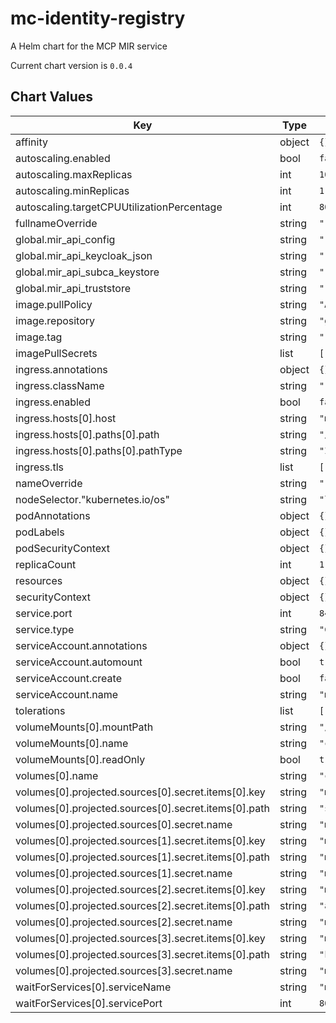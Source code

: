 mc-identity-registry
====================
A Helm chart for the MCP MIR service

Current chart version is `0.0.4`





## Chart Values

| Key | Type | Default | Description |
|-----|------|---------|-------------|
| affinity | object | `{}` |  |
| autoscaling.enabled | bool | `false` |  |
| autoscaling.maxReplicas | int | `100` |  |
| autoscaling.minReplicas | int | `1` |  |
| autoscaling.targetCPUUtilizationPercentage | int | `80` |  |
| fullnameOverride | string | `""` |  |
| global.mir_api_config | string | `""` |  |
| global.mir_api_keycloak_json | string | `""` |  |
| global.mir_api_subca_keystore | string | `""` |  |
| global.mir_api_truststore | string | `""` |  |
| image.pullPolicy | string | `"Always"` |  |
| image.repository | string | `"ghcr.io/maritimeconnectivity/identityregistry"` |  |
| image.tag | string | `""` |  |
| imagePullSecrets | list | `[]` |  |
| ingress.annotations | object | `{}` |  |
| ingress.className | string | `""` |  |
| ingress.enabled | bool | `false` |  |
| ingress.hosts[0].host | string | `"mc-identity-registry.local"` |  |
| ingress.hosts[0].paths[0].path | string | `"/"` |  |
| ingress.hosts[0].paths[0].pathType | string | `"ImplementationSpecific"` |  |
| ingress.tls | list | `[]` |  |
| nameOverride | string | `""` |  |
| nodeSelector."kubernetes.io/os" | string | `"linux"` |  |
| podAnnotations | object | `{}` |  |
| podLabels | object | `{}` |  |
| podSecurityContext | object | `{}` |  |
| replicaCount | int | `1` |  |
| resources | object | `{}` |  |
| securityContext | object | `{}` |  |
| service.port | int | `8443` |  |
| service.type | string | `"ClusterIP"` |  |
| serviceAccount.annotations | object | `{}` |  |
| serviceAccount.automount | bool | `true` |  |
| serviceAccount.create | bool | `false` |  |
| serviceAccount.name | string | `"mcp-admin"` |  |
| tolerations | list | `[]` |  |
| volumeMounts[0].mountPath | string | `"/conf"` |  |
| volumeMounts[0].name | string | `"config-volume"` |  |
| volumeMounts[0].readOnly | bool | `true` |  |
| volumes[0].name | string | `"config-volume"` |  |
| volumes[0].projected.sources[0].secret.items[0].key | string | `"mir_api_subca_keystore"` |  |
| volumes[0].projected.sources[0].secret.items[0].path | string | `"subca-keystore.jks"` |  |
| volumes[0].projected.sources[0].secret.name | string | `"mc-identity-registry-secrets"` |  |
| volumes[0].projected.sources[1].secret.items[0].key | string | `"mir_api_truststore"` |  |
| volumes[0].projected.sources[1].secret.items[0].path | string | `"mcp-truststore.jks"` |  |
| volumes[0].projected.sources[1].secret.name | string | `"mc-identity-registry-secrets"` |  |
| volumes[0].projected.sources[2].secret.items[0].key | string | `"mir_api_config"` |  |
| volumes[0].projected.sources[2].secret.items[0].path | string | `"application.yaml"` |  |
| volumes[0].projected.sources[2].secret.name | string | `"mc-identity-registry-secrets"` |  |
| volumes[0].projected.sources[3].secret.items[0].key | string | `"mir_api_keycloak_json"` |  |
| volumes[0].projected.sources[3].secret.items[0].path | string | `"keycloak.json"` |  |
| volumes[0].projected.sources[3].secret.name | string | `"mc-identity-registry-secrets"` |  |
| waitForServices[0].serviceName | string | `"mc-keycloak"` |  |
| waitForServices[0].servicePort | int | `8090` |  |
